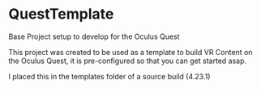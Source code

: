 # QuestTemplate
Base Project setup to develop for the Oculus Quest

This project was created to be used as a template to build VR Content on the Oculus Quest, it is pre-configured so that you can get started asap.

I placed this in the templates folder of a source build (4.23.1)
